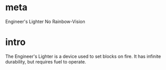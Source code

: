 # meta
Engineer's Lighter
No Rainbow-Vision

# intro
The Engineer's Lighter is a device used to set blocks on fire. It has infinite durability, but requires fuel to operate.


